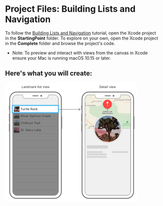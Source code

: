 # Project Files: Building Lists and Navigation

To follow the [Building Lists and Navigation](https://developer.apple.com/tutorials/swiftui/building-lists-and-navigation) tutorial, open the Xcode project in the **StartingPoint** folder. To explore on your own, open the Xcode project in the **Complete** folder and browse the project's code.

- Note: To preview and interact with views from the canvas in Xcode ensure your Mac is running macOS 10.15 or later.

## Here's what you will create:
![image](overview.png)

